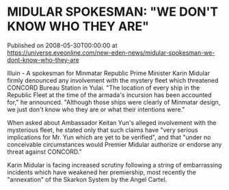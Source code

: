 # MIDULAR SPOKESMAN: "WE DON'T KNOW WHO THEY ARE"
Published on 2008-05-30T00:00:00 at https://universe.eveonline.com/new-eden-news/midular-spokesman-we-dont-know-who-they-are

Illuin - A spokesman for Minmatar Republic Prime Minister Karin Midular firmly denounced any involvement with the mystery fleet which threatened CONCORD Bureau Station in Yulai. "The location of every ship in the Republic Fleet at the time of the armada's incursion has been accounted for," he announced. "Although those ships were clearly of Minmatar design, we just don't know who they are or what their intentions were." 

When asked about Ambassador Keitan Yun's alleged involvement with the mysterious fleet, he stated only that such claims have "very serious implications for Mr. Yun which are yet to be verified", and that "under no conceivable circumstances would Premier Midular authorize or endorse any threat against CONCORD." 

Karin Midular is facing increased scrutiny following a string of embarrassing incidents which have weakened her premiership, most recently the "annexation" of the Skarkon System by the Angel Cartel.

